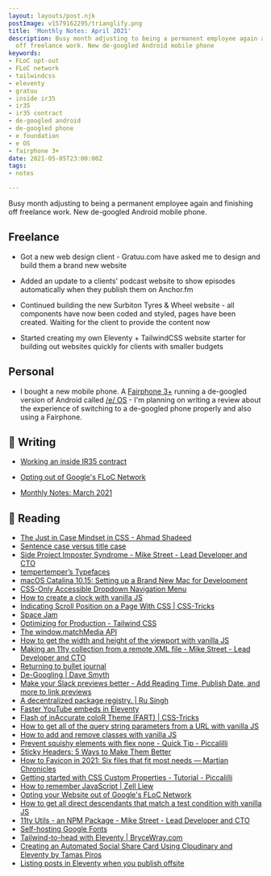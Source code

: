 ```yaml
---
layout: layouts/post.njk
postImage: v1579162295/trianglify.png
title: 'Monthly Notes: April 2021'
description: Busy month adjusting to being a permanent employee again and finishing
  off freelance work. New de-googled Android mobile phone
keywords:
- FLoC opt-out
- FLoC network
- tailwindcss
- eleventy
- gratuu
- inside ir35
- ir35
- ir35 contract
- de-googled android
- de-googled phone
- e foundation
- e OS
- fairphone 3+
date: 2021-05-05T23:00:00Z
tags:
- notes

---
```

Busy month adjusting to being a permanent employee again and finishing off freelance work. New de-googled Android mobile phone.

## Freelance
- Got a new web design client - Gratuu.com have asked me to design and build them a brand new website

- Added an update to a clients' podcast website to show episodes automatically when they publish them on Anchor.fm

- Continued building the new Surbiton Tyres & Wheel website - all components have now been coded and styled, pages have been created. Waiting for the client to provide the content now

- Started creating my own Eleventy + TailwindCSS website starter for building out websites quickly for clients with smaller budgets

## Personal
- I bought a new mobile phone. A [Fairphone 3+](https://shop.fairphone.com/gb_en/fairphone-3-plus) running a de-googled version of Android called [/e/ OS](https://e.foundation/) - I'm planning on writing a review about the experience of switching to a de-googled phone properly and also using a Fairphone.

## 📝 Writing 
- [Working an inside IR35 contract](https://www.juanfernandes.uk/blog/working-an-inside-ir35-contract/ "Working an inside IR35 contract")

- [Opting out of Google's FLoC Network](https://www.juanfernandes.uk/notes/google-floc/ "Opting out of Google's FLoC Network")

- [Monthly Notes: March 2021](https://www.juanfernandes.uk/notes/monthly-notes-march-2021/ "Monthly Notes: March 2021")

## 📖 Reading
- [The Just in Case Mindset in CSS - Ahmad Shadeed](http://ishadeed.com/article/the-just-in-case-mindset-css/ "The Just in Case Mindset in CSS - Ahmad Shadeed")
- [Sentence case versus title case](https://www.tempertemper.net/blog/sentence-case-versus-title-case "Sentence case versus title case")
- [Side Project Imposter Syndrome - Mike Street - Lead Developer and CTO](https://www.mikestreety.co.uk/blog/side-project-imposter-syndrome/ "Side Project Imposter Syndrome - Mike Street - Lead Developer and CTO")
- [tempertemper’s Typefaces](https://www.tempertemper.net/blog/tempertempers-typefaces "tempertemper’s Typefaces")
- [macOS Catalina 10.15: Setting up a Brand New Mac for Development](https://www.taniarascia.com/setting-up-a-brand-new-mac-for-development "macOS Catalina 10.15: Setting up a Brand New Mac for Development")
- [CSS-Only Accessible Dropdown Navigation Menu](https://dev.to/5t3ph/css-only-accessible-dropdown-navigation-menu-1f95 "CSS-Only Accessible Dropdown Navigation Menu")
- [How to create a clock with vanilla JS](https://gomakethings.com/how-to-create-a-clock-with-vanilla-js/ "How to create a clock with vanilla JS")
- [Indicating Scroll Position on a Page With CSS | CSS-Tricks](https://css-tricks.com/indicating-scroll-position-on-a-page-with-css/ "Indicating Scroll Position on a Page With CSS | CSS-Tricks")
- [Space Jam](https://mxb.dev/blog/space-jam/ "Space Jam")
- [Optimizing for Production - Tailwind CSS](https://tailwindcss.com/docs/optimizing-for-production "Optimizing for Production - Tailwind CSS")
- [The window.matchMedia API](https://sebastiandedeyne.com/matchmedia/ "The window.matchMedia API")
- [How to get the width and height of the viewport with vanilla JS](https://gomakethings.com/how-to-get-the-width-and-height-of-the-viewport-with-vanilla-js/ "How to get the width and height of the viewport with vanilla JS")
- [Making an 11ty collection from a remote XML file - Mike Street - Lead Developer and CTO](https://www.mikestreety.co.uk/blog/making-an-11ty-collection-from-a-remote-xml-file/ "Making an 11ty collection from a remote XML file - Mike Street - Lead Developer and CTO")
- [Returning to bullet journal](https://blog.nocturnalmonkey.com/returning-to-bullet-journalling/ "Returning to bullet journal")
- [De-Googling | Dave Smyth](https://davesmyth.com "De-Googling | Dave Smyth")
- [Make your Slack previews better - Add Reading Time, Publish Date, and more to link previews](https://community.hubspot.com/t5/Share-Your-Work/Make-your-Slack-previews-better-Add-Reading-Time-Publish-Date/m-p/182219 "Make your Slack previews better - Add Reading Time, Publish Date, and more to link previews")
- [A decentralized package registry. | Ru Singh](https://rusingh.com/decentralized-package-registry/ "A decentralized package registry. | Ru Singh")
- [Faster YouTube embeds in Eleventy](https://sia.codes/ "Faster YouTube embeds in Eleventy")
- [Flash of inAccurate coloR Theme (FART) | CSS-Tricks](https://css-tricks.com/flash-of-inaccurate-color-theme-fart/ "Flash of inAccurate coloR Theme (FART) | CSS-Tricks")
- [How to get all of the query string parameters from a URL with vanilla JS](https://gomakethings.com/how-to-get-all-of-the-query-string-parameters-from-a-url-with-vanilla-js/ "How to get all of the query string parameters from a URL with vanilla JS")
- [How to add and remove classes with vanilla JS](https://gomakethings.com/how-to-add-and-remove-classes-with-vanilla-js/ "How to add and remove classes with vanilla JS")
- [Prevent squishy elements with flex none - Quick Tip - Piccalilli](https://piccalil.li/quick-tip/prevent-squishy-elements-with-flex-none "Prevent squishy elements with flex none - Quick Tip - Piccalilli")
- [Sticky Headers: 5 Ways to Make Them Better](https://www.nngroup.com/articles/sticky-headers/ "Sticky Headers: 5 Ways to Make Them Better")
- [How to Favicon in 2021: Six files that fit most needs — Martian Chronicles](https://evilmartians.com/chronicles/how-to-favicon-in-2021-six-files-that-fit-most-needs "How to Favicon in 2021: Six files that fit most needs — Martian Chronicles")
- [Getting started with CSS Custom Properties - Tutorial - Piccalilli](https://piccalil.li/tutorial/getting-started-with-css-custom-properties "Getting started with CSS Custom Properties - Tutorial - Piccalilli")
- [How to remember JavaScript | Zell Liew](https://zellwk.com/blog/remember-javascript/?ck_subscriber_id=383327096 "How to remember JavaScript | Zell Liew")
- [Opting your Website out of Google's FLoC Network](https://paramdeo.com//blog/opting-your-website-out-of-googles-floc-network "Opting your Website out of Google's FLoC Network")
- [How to get all direct descendants that match a test condition with vanilla JS](https://gomakethings.com/how-to-get-all-direct-descendants-that-match-a-test-condition-with-vanilla-js/ "How to get all direct descendants that match a test condition with vanilla JS")
- [11ty Utils - an NPM Package - Mike Street - Lead Developer and CTO](https://www.mikestreety.co.uk/blog/11ty-utils-npm-package/ "11ty Utils - an NPM Package - Mike Street - Lead Developer and CTO")
- [Self-hosting Google Fonts](https://sebastiandedeyne.com/self-hosting-google-fonts/ "Self-hosting Google Fonts")
- [Tailwind-to-head with Eleventy | BryceWray.com](https://brycewray.com/posts/2021/03/tailwind-head-eleventy/ "Tailwind-to-head with Eleventy | BryceWray.com")
- [Creating an Automated Social Share Card Using Cloudinary and Eleventy by Tamas Piros](https://tpiros.dev/blog/creating-an-automated-social-share-card-using-cloudinary-and-eleventy/ "Creating an Automated Social Share Card Using Cloudinary and Eleventy by Tamas Piros")
- [Listing posts in Eleventy when you publish offsite](https://ericwbailey.design/writing/listing-posts-in-eleventy-when-you-publish-offsite/ "Listing posts in Eleventy when you publish offsite")
